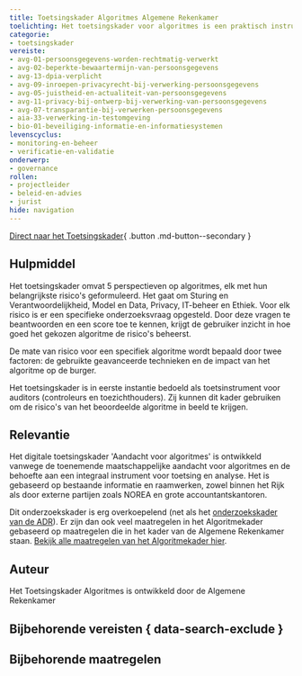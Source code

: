 ```yaml
---
title: Toetsingskader Algoritmes Algemene Rekenkamer
toelichting: Het toetsingskader voor algoritmes is een praktisch instrument waarmee (overheids)organisaties kunnen toetsen of algoritmes voldoen aan bepaalde kwaliteitscriteria én of de risico’s voldoende in beeld zijn en/of worden beperkt.
categorie:
- toetsingskader
vereiste:
- avg-01-persoonsgegevens-worden-rechtmatig-verwerkt
- avg-02-beperkte-bewaartermijn-van-persoonsgegevens
- avg-13-dpia-verplicht
- avg-09-inroepen-privacyrecht-bij-verwerking-persoonsgegevens
- avg-05-juistheid-en-actualiteit-van-persoonsgegevens
- avg-11-privacy-bij-ontwerp-bij-verwerking-van-persoonsgegevens
- avg-07-transparantie-bij-verwerken-persoonsgegevens
- aia-33-verwerking-in-testomgeving
- bio-01-beveiliging-informatie-en-informatiesystemen
levenscyclus:
- monitoring-en-beheer
- verificatie-en-validatie
onderwerp:
- governance
rollen:
- projectleider
- beleid-en-advies
- jurist
hide: navigation
---
```


<!-- tags -->

[Direct naar het Toetsingskader](https://www.rekenkamer.nl/onderwerpen/algoritmes/toetsingskader){ .button .md-button--secondary }
## Hulpmiddel

Het toetsingskader omvat 5 perspectieven op algoritmes, elk met hun belangrijkste risico's geformuleerd. Het gaat om Sturing en Verantwoordelijkheid, Model en Data, Privacy, IT-beheer en Ethiek. Voor elk risico is er een specifieke onderzoeksvraag opgesteld. Door deze vragen te beantwoorden en een score toe te kennen, krijgt de gebruiker inzicht in hoe goed het gekozen algoritme de risico's beheerst.

De mate van risico voor een specifiek algoritme wordt bepaald door twee factoren: de gebruikte geavanceerde technieken en de impact van het algoritme op de burger.

Het toetsingskader is in eerste instantie bedoeld als toetsinstrument voor auditors (controleurs en toezichthouders). Zij kunnen dit kader gebruiken om de risico's van het beoordeelde algoritme in beeld te krijgen.

## Relevantie
Het digitale toetsingskader 'Aandacht voor algoritmes' is ontwikkeld vanwege de toenemende maatschappelijke aandacht voor algoritmes en de behoefte aan een integraal instrument voor toetsing en analyse. Het is gebaseerd op bestaande informatie en raamwerken, zowel binnen het Rijk als door externe partijen zoals NOREA en grote accountantskantoren.

Dit onderzoekskader is erg overkoepelend (net als het [onderzoekskader van de ADR](onderzoekskader-adr.md)). Er zijn dan ook veel maatregelen in het Algoritmekader gebaseerd op maatregelen die in het kader van de Algemene Rekenkamer staan. [Bekijk alle maatregelen van het Algoritmekader hier](../maatregelen/index.md).

## Auteur
Het Toetsingskader Algoritmes is ontwikkeld door de Algemene Rekenkamer

## Bijbehorende vereisten { data-search-exclude }

<!-- list_vereisten_on_maatregelen_page -->

## Bijbehorende maatregelen

<!-- list_maatregelen_on_hulpmiddelen_page -->
